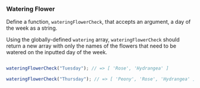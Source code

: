 ### Watering Flower

Define a function, `wateringFlowerCheck`, that accepts an argument, a day of the week as a string.

Using the globally-defined `watering` array, `wateringFlowerCheck` should return a
new array with only the names of the flowers that need to be watered on the inputted day of
the week.

```javascript

wateringFlowerCheck("Tuesday"); // => [ 'Rose', 'Hydrangea' ]

wateringFlowerCheck("Thursday"); // => [ 'Peony', 'Rose', 'Hydrangea' ]
```

